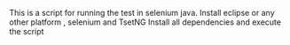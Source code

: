 This is a script for running the test in selenium java.
Install eclipse or any other platform , selenium and TsetNG
Install all dependencies and execute the script

